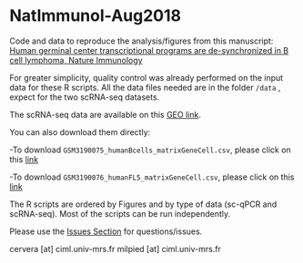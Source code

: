 # NatImmunol-Aug2018
Code and data to reproduce the analysis/figures from this manuscript:
[Human germinal center transcriptional programs are de-synchronized in B cell lymphoma, Nature Immunology](https://www.nature.com/articles/s41590-018-0181-4)

For greater simplicity, quality control was already performed on the input data for these R scripts.
All the data files needed are in the folder `/data` , expect for the two scRNA-seq datasets.

The scRNA-seq data are available on this [GEO link](https://www.ncbi.nlm.nih.gov/geo/query/acc.cgi?acc=GSE115795).

You can also download them directly:

-To download `GSM3190075_humanBcells_matrixGeneCell.csv`, please click on this [link](https://www.ncbi.nlm.nih.gov/geo/download/?acc=GSM3190075&format=file&file=GSM3190075%5FhumanBcells%5FmatrixGeneCell%2Ecsv%2Egz)

-To download `GSM3190076_humanFL5_matrixGeneCell.csv`, please click on this [link](https://www.ncbi.nlm.nih.gov/geo/download/?acc=GSM3190076&format=file&file=GSM3190076%5FhumanFL5%5FmatrixGeneCell%2Ecsv%2Egz)


The R scripts are ordered by Figures and by type of data (sc-qPCR and scRNA-seq). Most of the scripts can be run independently.

Please use the [Issues Section](https://github.com/MilpiedLab/NatImmunol-Aug2018/issues) for questions/issues.

cervera [at] ciml.univ-mrs.fr 
milpied [at] ciml.univ-mrs.fr
